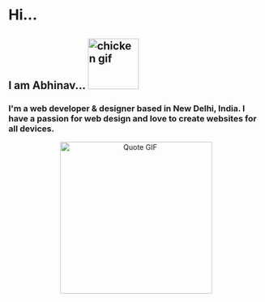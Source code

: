 # Hi...

## I am Abhinav... <img src="https://user-images.githubusercontent.com/66355946/145436438-6428ff18-bd2f-40fb-92f5-d3452a8a66c7.gif" alt="chicken gif" width="100px"> 

### I'm a web developer & designer based in New Delhi, India. I have a passion for web design and love to create websites for all devices.

<div align="center">
<img src="https://user-images.githubusercontent.com/66355946/145441186-95f58614-5467-478f-8365-47531cca445d.gif" alt="Quote GIF" width="300px">
</div>
